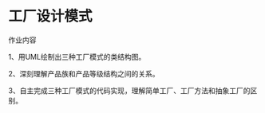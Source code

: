 # 工厂设计模式
作业内容

1、用UML绘制出三种工厂模式的类结构图。

2、深刻理解产品族和产品等级结构之间的关系。

3、自主完成三种工厂模式的代码实现，理解简单工厂、工厂方法和抽象工厂的区别。
